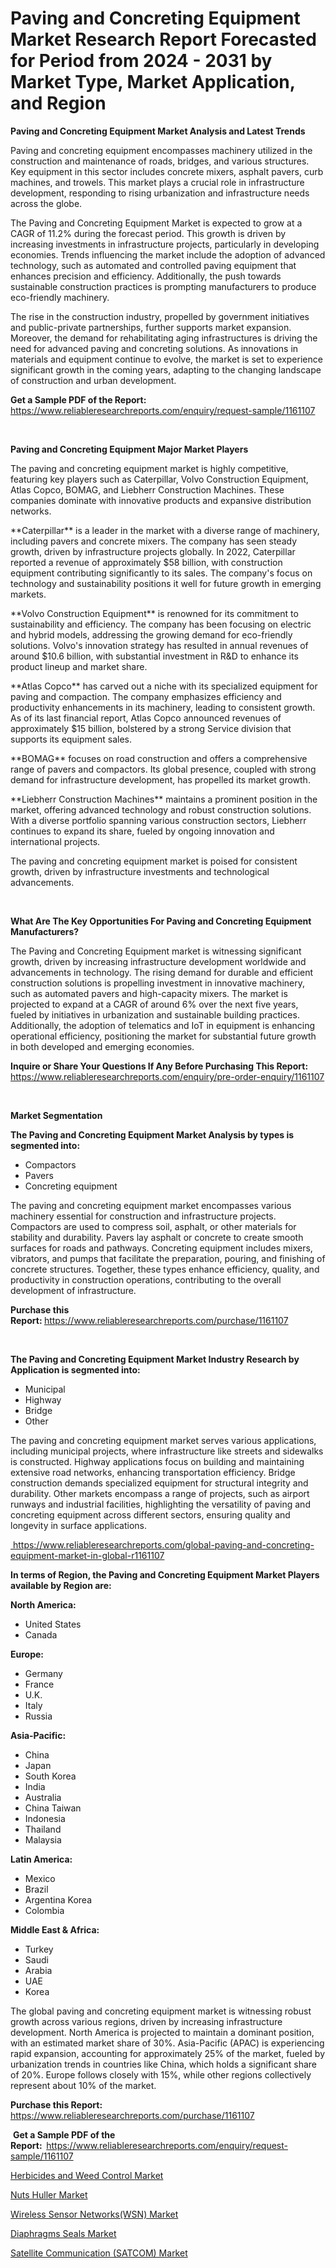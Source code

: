 <p><h1>Paving and Concreting Equipment Market Research Report Forecasted for Period from 2024 -  2031 by Market Type, Market Application, and Region</h1></p><p><strong>Paving and Concreting Equipment Market Analysis and Latest Trends</strong></p>
<p><p>Paving and concreting equipment encompasses machinery utilized in the construction and maintenance of roads, bridges, and various structures. Key equipment in this sector includes concrete mixers, asphalt pavers, curb machines, and trowels. This market plays a crucial role in infrastructure development, responding to rising urbanization and infrastructure needs across the globe.</p><p>The Paving and Concreting Equipment Market is expected to grow at a CAGR of 11.2% during the forecast period. This growth is driven by increasing investments in infrastructure projects, particularly in developing economies. Trends influencing the market include the adoption of advanced technology, such as automated and controlled paving equipment that enhances precision and efficiency. Additionally, the push towards sustainable construction practices is prompting manufacturers to produce eco-friendly machinery.</p><p>The rise in the construction industry, propelled by government initiatives and public-private partnerships, further supports market expansion. Moreover, the demand for rehabilitating aging infrastructures is driving the need for advanced paving and concreting solutions. As innovations in materials and equipment continue to evolve, the market is set to experience significant growth in the coming years, adapting to the changing landscape of construction and urban development.</p></p>
<p><strong>Get a Sample PDF of the Report:&nbsp;</strong> <a href="https://www.reliableresearchreports.com/enquiry/request-sample/1161107?utm_campaign=7&utm_medium=2&utm_source=Github&utm_content=ia&utm_term=11102024&utm_id=paving-and-concreting-equipment">https://www.reliableresearchreports.com/enquiry/request-sample/1161107</a></p>
<p>&nbsp;</p>
<p><strong>Paving and Concreting Equipment Major Market Players</strong></p>
<p><p>The paving and concreting equipment market is highly competitive, featuring key players such as Caterpillar, Volvo Construction Equipment, Atlas Copco, BOMAG, and Liebherr Construction Machines. These companies dominate with innovative products and expansive distribution networks.</p><p>**Caterpillar** is a leader in the market with a diverse range of machinery, including pavers and concrete mixers. The company has seen steady growth, driven by infrastructure projects globally. In 2022, Caterpillar reported a revenue of approximately $58 billion, with construction equipment contributing significantly to its sales. The company's focus on technology and sustainability positions it well for future growth in emerging markets.</p><p>**Volvo Construction Equipment** is renowned for its commitment to sustainability and efficiency. The company has been focusing on electric and hybrid models, addressing the growing demand for eco-friendly solutions. Volvo's innovation strategy has resulted in annual revenues of around $10.6 billion, with substantial investment in R&D to enhance its product lineup and market share.</p><p>**Atlas Copco** has carved out a niche with its specialized equipment for paving and compaction. The company emphasizes efficiency and productivity enhancements in its machinery, leading to consistent growth. As of its last financial report, Atlas Copco announced revenues of approximately $15 billion, bolstered by a strong Service division that supports its equipment sales.</p><p>**BOMAG** focuses on road construction and offers a comprehensive range of pavers and compactors. Its global presence, coupled with strong demand for infrastructure development, has propelled its market growth. </p><p>**Liebherr Construction Machines** maintains a prominent position in the market, offering advanced technology and robust construction solutions. With a diverse portfolio spanning various construction sectors, Liebherr continues to expand its share, fueled by ongoing innovation and international projects.</p><p>The paving and concreting equipment market is poised for consistent growth, driven by infrastructure investments and technological advancements.</p></p>
<p>&nbsp;</p>
<p><strong>What Are The Key Opportunities For Paving and Concreting Equipment Manufacturers?</strong></p>
<p><p>The Paving and Concreting Equipment market is witnessing significant growth, driven by increasing infrastructure development worldwide and advancements in technology. The rising demand for durable and efficient construction solutions is propelling investment in innovative machinery, such as automated pavers and high-capacity mixers. The market is projected to expand at a CAGR of around 6% over the next five years, fueled by initiatives in urbanization and sustainable building practices. Additionally, the adoption of telematics and IoT in equipment is enhancing operational efficiency, positioning the market for substantial future growth in both developed and emerging economies.</p></p>
<p><strong>Inquire or Share Your Questions If Any Before Purchasing This Report:</strong> <a href="https://www.reliableresearchreports.com/enquiry/pre-order-enquiry/1161107?utm_campaign=7&utm_medium=2&utm_source=Github&utm_content=ia&utm_term=11102024&utm_id=paving-and-concreting-equipment">https://www.reliableresearchreports.com/enquiry/pre-order-enquiry/1161107</a></p>
<p>&nbsp;</p>
<p><strong>Market Segmentation</strong></p>
<p><strong>The Paving and Concreting Equipment Market Analysis by types is segmented into:</strong></p>
<p><ul><li>Compactors</li><li>Pavers</li><li>Concreting equipment</li></ul></p>
<p><p>The paving and concreting equipment market encompasses various machinery essential for construction and infrastructure projects. Compactors are used to compress soil, asphalt, or other materials for stability and durability. Pavers lay asphalt or concrete to create smooth surfaces for roads and pathways. Concreting equipment includes mixers, vibrators, and pumps that facilitate the preparation, pouring, and finishing of concrete structures. Together, these types enhance efficiency, quality, and productivity in construction operations, contributing to the overall development of infrastructure.</p></p>
<p><strong>Purchase this Report:&nbsp;</strong><a href="https://www.reliableresearchreports.com/purchase/1161107?utm_campaign=7&utm_medium=2&utm_source=Github&utm_content=ia&utm_term=11102024&utm_id=paving-and-concreting-equipment">https://www.reliableresearchreports.com/purchase/1161107</a></p>
<p>&nbsp;</p>
<p><strong>The Paving and Concreting Equipment Market Industry Research by Application is segmented into:</strong></p>
<p><ul><li>Municipal</li><li>Highway</li><li>Bridge</li><li>Other</li></ul></p>
<p><p>The paving and concreting equipment market serves various applications, including municipal projects, where infrastructure like streets and sidewalks is constructed. Highway applications focus on building and maintaining extensive road networks, enhancing transportation efficiency. Bridge construction demands specialized equipment for structural integrity and durability. Other markets encompass a range of projects, such as airport runways and industrial facilities, highlighting the versatility of paving and concreting equipment across different sectors, ensuring quality and longevity in surface applications.</p></p>
<p><a href="https://www.reliableresearchreports.com/global-paving-and-concreting-equipment-market-in-global-r1161107?utm_campaign=7&utm_medium=2&utm_source=Github&utm_content=ia&utm_term=11102024&utm_id=paving-and-concreting-equipment">&nbsp;https://www.reliableresearchreports.com/global-paving-and-concreting-equipment-market-in-global-r1161107</a></p>
<p><strong>In terms of Region, the Paving and Concreting Equipment Market Players available by Region are:</strong></p>
<p>
    <p> <strong> North America: </strong>
        <ul>
            <li>United States</li>
            <li>Canada</li>
        </ul>
        </p> 
    <p> <strong> Europe: </strong>
        <ul>
            <li>Germany</li>
            <li>France</li>
            <li>U.K.</li>
            <li>Italy</li>
            <li>Russia</li>
        </ul>
        </p> 
    <p> <strong> Asia-Pacific: </strong>
        <ul>
            <li>China</li>
            <li>Japan</li>
            <li>South Korea</li>
            <li>India</li>
            <li>Australia</li>
            <li>China Taiwan</li>
            <li>Indonesia</li>
            <li>Thailand</li>
            <li>Malaysia</li>
        </ul>
        </p> 
    <p> <strong> Latin America: </strong>
        <ul>
            <li>Mexico</li>
            <li>Brazil</li>
            <li>Argentina Korea</li>
            <li>Colombia</li>
        </ul>
        </p> 
    <p> <strong> Middle East & Africa: </strong>
        <ul>
            <li>Turkey</li>
            <li>Saudi</li>
            <li>Arabia</li>
            <li>UAE</li>
            <li>Korea</li>
        </ul>
    </p>
    </p>
<p><p>The global paving and concreting equipment market is witnessing robust growth across various regions, driven by increasing infrastructure development. North America is projected to maintain a dominant position, with an estimated market share of 30%. Asia-Pacific (APAC) is experiencing rapid expansion, accounting for approximately 25% of the market, fueled by urbanization trends in countries like China, which holds a significant share of 20%. Europe follows closely with 15%, while other regions collectively represent about 10% of the market.</p></p>
<p><strong>Purchase this Report: </strong><a href="https://www.reliableresearchreports.com/purchase/1161107?utm_campaign=7&utm_medium=2&utm_source=Github&utm_content=ia&utm_term=11102024&utm_id=paving-and-concreting-equipment">https://www.reliableresearchreports.com/purchase/1161107</a></p>
<p>&nbsp;<strong>Get a Sample PDF of the Report:&nbsp;&nbsp;</strong><a href="https://www.reliableresearchreports.com/enquiry/request-sample/1161107?utm_campaign=7&utm_medium=2&utm_source=Github&utm_content=ia&utm_term=11102024&utm_id=paving-and-concreting-equipment">https://www.reliableresearchreports.com/enquiry/request-sample/1161107</a></p>
<p><strong></strong></p>
<p><p><a href="https://www.linkedin.com/pulse/herbicides-weed-control-market-trends-growth-outlook-2024--7aaue?utm_campaign=7&utm_medium=2&utm_source=Github&utm_content=ia&utm_term=11102024&utm_id=paving-and-concreting-equipment">Herbicides and Weed Control Market</a></p><p><a href="https://www.linkedin.com/pulse/global-nuts-huller-market-analysis-trends-forecasts-growth-61dtc?utm_campaign=7&utm_medium=2&utm_source=Github&utm_content=ia&utm_term=11102024&utm_id=paving-and-concreting-equipment">Nuts Huller Market</a></p><p><a href="https://issuu.com/reportprime-2/docs/wireless-sensor-networkswsn-market-_8c9c4e03d9609f?utm_campaign=7&utm_medium=2&utm_source=Github&utm_content=ia&utm_term=11102024&utm_id=paving-and-concreting-equipment">Wireless Sensor Networks(WSN) Market</a></p><p><a href="https://www.linkedin.com/pulse/diaphragms-seals-market-evolution-global-trends-regional-gcx5c?utm_campaign=7&utm_medium=2&utm_source=Github&utm_content=ia&utm_term=11102024&utm_id=paving-and-concreting-equipment">Diaphragms Seals Market</a></p><p><a href="https://issuu.com/reportprime-2/docs/satellite-communication-satcom-mark_1a0bd21be2fe76?utm_campaign=7&utm_medium=2&utm_source=Github&utm_content=ia&utm_term=11102024&utm_id=paving-and-concreting-equipment">Satellite Communication (SATCOM) Market</a></p></p>